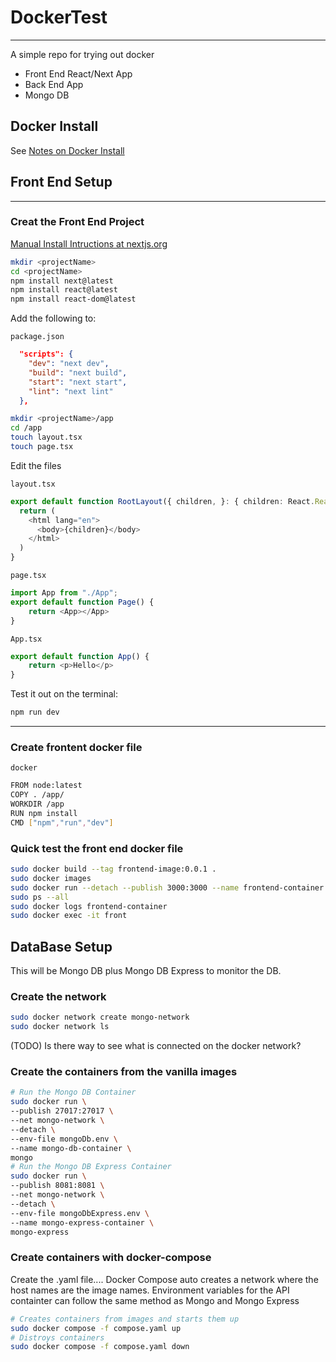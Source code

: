 # DockerTest
---
A simple repo for trying out docker
- Front End React/Next App
- Back End App
- Mongo DB

## Docker Install

See [Notes on Docker Install](https://github.com/anconet/notes/blob/docker.md)

## Front End Setup
---
### Creat the Front End Project
[Manual Install Intructions at nextjs.org](https://nextjs.org/docs/getting-started/installation#manual-installation)

```bash
mkdir <projectName>
cd <projectName>
npm install next@latest
npm install react@latest
npm install react-dom@latest
```
Add the following to:

`package.json`

```json
  "scripts": {
    "dev": "next dev",
    "build": "next build",
    "start": "next start",
    "lint": "next lint"
  },
```

```bash
mkdir <projectName>/app
cd /app
touch layout.tsx
touch page.tsx
```
Edit the files

`layout.tsx`
```typescript
export default function RootLayout({ children, }: { children: React.ReactNode }) {
  return (
    <html lang="en">
      <body>{children}</body>
    </html>
  )
}
```

`page.tsx`
```typescript
import App from "./App";
export default function Page() {
    return <App></App>
}
```

`App.tsx`
```typescript
export default function App() {
    return <p>Hello</p>
}
```

Test it out on the terminal:
```bash
npm run dev
```
---
### Create frontent docker file
`docker`
```bash
FROM node:latest
COPY . /app/
WORKDIR /app
RUN npm install
CMD ["npm","run","dev"]
```
### Quick test the front end docker file 
```bash
sudo docker build --tag frontend-image:0.0.1 .
sudo docker images
sudo docker run --detach --publish 3000:3000 --name frontend-container frontend-image:0.0.1
sudo ps --all
sudo docker logs frontend-container
sudo docker exec -it front 
```
## DataBase Setup
This will be Mongo DB plus Mongo DB Express to monitor the DB.

### Create the network
```bash
sudo docker network create mongo-network
sudo docker network ls
```
(TODO) Is there way to see what is connected on the docker network?

### Create the containers from the vanilla images
```bash
# Run the Mongo DB Container
sudo docker run \
--publish 27017:27017 \
--net mongo-network \
--detach \
--env-file mongoDb.env \
--name mongo-db-container \
mongo
# Run the Mongo DB Express Container
sudo docker run \
--publish 8081:8081 \
--net mongo-network \
--detach \
--env-file mongoDbExpress.env \
--name mongo-express-container \
mongo-express
```
### Create containers with docker-compose
Create the .yaml file....
Docker Compose auto creates a network where the host names are the image names.
Environment variables for the API containter can follow the same method as Mongo and Mongo Express
```bash
# Creates containers from images and starts them up
sudo docker compose -f compose.yaml up
# Distroys containers 
sudo docker compose -f compose.yaml down
```